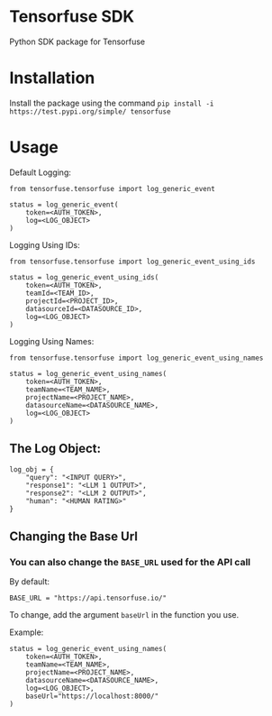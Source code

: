 # Tensorfuse SDK

Python SDK package for Tensorfuse


# Installation
Install the package using the command
```pip install -i https://test.pypi.org/simple/ tensorfuse```

# Usage

Default Logging:

```
from tensorfuse.tensorfuse import log_generic_event

status = log_generic_event(
    token=<AUTH_TOKEN>,
    log=<LOG_OBJECT>
)
```


Logging Using IDs:

```
from tensorfuse.tensorfuse import log_generic_event_using_ids

status = log_generic_event_using_ids(
    token=<AUTH_TOKEN>,
    teamId=<TEAM_ID>, 
    projectId=<PROJECT_ID>, 
    datasourceId=<DATASOURCE_ID>,  
    log=<LOG_OBJECT>
)
```


Logging Using Names:

```
from tensorfuse.tensorfuse import log_generic_event_using_names

status = log_generic_event_using_names(
    token=<AUTH_TOKEN>,
    teamName=<TEAM_NAME>, 
    projectName=<PROJECT_NAME>, 
    datasourceName=<DATASOURCE_NAME>,  
    log=<LOG_OBJECT>
)
```


## The Log Object:

```
log_obj = {
    "query": "<INPUT QUERY>",
    "response1": "<LLM 1 OUTPUT>",
    "response2": "<LLM 2 OUTPUT>",
    "human": "<HUMAN RATING>"
}
```

## Changing the Base Url
### You can also change the ``BASE_URL`` used for the API call

By default:

```
BASE_URL = "https://api.tensorfuse.io/"
```

To change, add the argument ``baseUrl`` in the function you use.

Example:

```
status = log_generic_event_using_names(
    token=<AUTH_TOKEN>,
    teamName=<TEAM_NAME>, 
    projectName=<PROJECT_NAME>, 
    datasourceName=<DATASOURCE_NAME>,  
    log=<LOG_OBJECT>,
    baseUrl="https://localhost:8000/"
)

```
